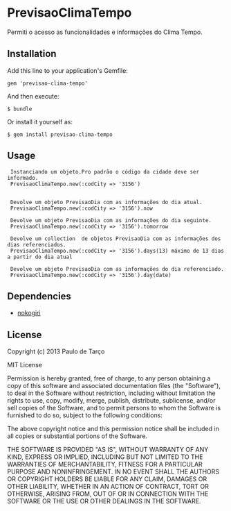 # PrevisaoClimaTempo

Permiti o acesso as funcionalidades e informações do Clima Tempo.

## Installation

Add this line to your application's Gemfile:

    gem 'previsao-clima-tempo'

And then execute:

    $ bundle

Or install it yourself as:

    $ gem install previsao-clima-tempo

## Usage
	 
	 Instanciando um objeto.Pro padrão o código da cidade deve ser informado.
     PrevisaoClimaTempo.new(:codCity => '3156')
     
     
     Devolve um objeto PrevisaoDia com as informações do dia atual.
     PrevisaoClimaTempo.new(:codCity => '3156').now
     
     Devolve um objeto PrevisaoDia com as informações do dia seguinte.
     PrevisaoClimaTempo.new(:codCity => '3156').tomorrow
     
     Devolve um collection  de objetos PrevisaoDia com as informações dos dias referenciados.
     PrevisaoClimaTempo.new(:codCity => '3156').days(13) máximo de 13 dias a partir do dia atual
     
     Devolve um objeto PrevisaoDia com as informações do dia referenciado.
     PrevisaoClimaTempo.new(:codCity => '3156').day(date) 
 

## Dependencies

<ul>
<li><a href="http://nokogiri.org">nokogiri</a></li>
</ul>

## License

Copyright (c) 2013 Paulo de Tarço

MIT License

Permission is hereby granted, free of charge, to any person obtaining
a copy of this software and associated documentation files (the
"Software"), to deal in the Software without restriction, including
without limitation the rights to use, copy, modify, merge, publish,
distribute, sublicense, and/or sell copies of the Software, and to
permit persons to whom the Software is furnished to do so, subject to
the following conditions:

The above copyright notice and this permission notice shall be
included in all copies or substantial portions of the Software.

THE SOFTWARE IS PROVIDED "AS IS", WITHOUT WARRANTY OF ANY KIND,
EXPRESS OR IMPLIED, INCLUDING BUT NOT LIMITED TO THE WARRANTIES OF
MERCHANTABILITY, FITNESS FOR A PARTICULAR PURPOSE AND
NONINFRINGEMENT. IN NO EVENT SHALL THE AUTHORS OR COPYRIGHT HOLDERS BE
LIABLE FOR ANY CLAIM, DAMAGES OR OTHER LIABILITY, WHETHER IN AN ACTION
OF CONTRACT, TORT OR OTHERWISE, ARISING FROM, OUT OF OR IN CONNECTION
WITH THE SOFTWARE OR THE USE OR OTHER DEALINGS IN THE SOFTWARE.